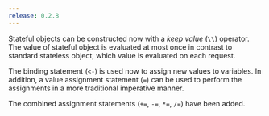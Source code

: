 ```yaml
---
release: 0.2.8
---
```


Stateful objects can be constructed now with a _keep value_ (`\\`) operator.
The value of stateful object is evaluated at most once in contrast to standard
stateless object, which value is evaluated on each request.

The binding statement (`<-`) is used now to assign new values to variables. In
addition, a value assignment statement (`=`) can be used to perform the
assignments in a more traditional imperative manner.

The combined assignment statements (`+=`, `-=`, `*=`, `/=`) have been added.
